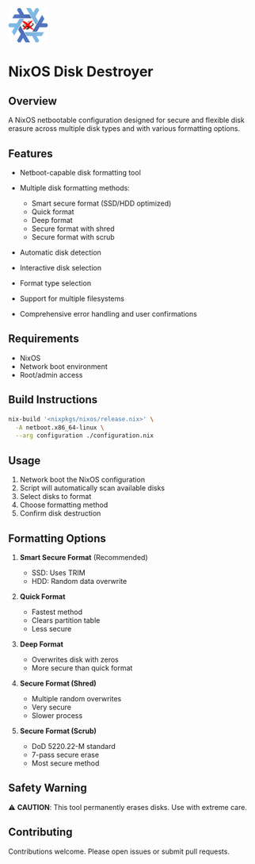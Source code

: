 <img src="logo.png" width="80"/>

# NixOS Disk Destroyer

## Overview

A NixOS netbootable configuration designed for secure and flexible disk erasure across multiple disk types and with various formatting options.

## Features

- Netboot-capable disk formatting tool
- Multiple disk formatting methods:
  - Smart secure format (SSD/HDD optimized)
  - Quick format
  - Deep format
  - Secure format with shred
  - Secure format with scrub

- Automatic disk detection
- Interactive disk selection
- Format type selection
- Support for multiple filesystems
- Comprehensive error handling and user confirmations

## Requirements

- NixOS
- Network boot environment
- Root/admin access

## Build Instructions

```bash
nix-build '<nixpkgs/nixos/release.nix>' \
  -A netboot.x86_64-linux \
  --arg configuration ./configuration.nix
```

## Usage

1. Network boot the NixOS configuration
2. Script will automatically scan available disks
3. Select disks to format
4. Choose formatting method
5. Confirm disk destruction

## Formatting Options

1. **Smart Secure Format** (Recommended)
   - SSD: Uses TRIM
   - HDD: Random data overwrite

2. **Quick Format**
   - Fastest method
   - Clears partition table
   - Less secure

3. **Deep Format**
   - Overwrites disk with zeros
   - More secure than quick format

4. **Secure Format (Shred)**
   - Multiple random overwrites
   - Very secure
   - Slower process

5. **Secure Format (Scrub)**
   - DoD 5220.22-M standard
   - 7-pass secure erase
   - Most secure method

## Safety Warning

⚠️ **CAUTION**: This tool permanently erases disks. Use with extreme care.

## Contributing

Contributions welcome. Please open issues or submit pull requests.
